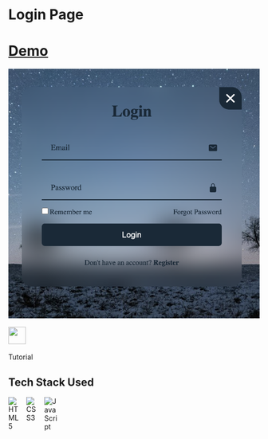 # Login Page

# [Demo](https://mellifluous-parfait-088eb3.netlify.app/)

![Demo image](https://github.com/sumit-jr/Login-page/blob/main/demo.jpg)

<a href="https://www.youtube.com/watch?v=p1GmFCGuVjw&t=1105s&ab_channel=Codehal"><img src="https://user-images.githubusercontent.com/81641001/222385036-a9876c13-d7d8-4a7b-ae7e-6eaad63bb2c6.png" width="35" height="35"></a>
<p>Tutorial</p>



## Tech Stack Used

<img align="left" alt="HTML5" width="26px" src="https://cdn.jsdelivr.net/gh/devicons/devicon/icons/html5/html5-original.svg" style="padding-right:10px;" />
<img align="left" alt="CSS3" width="26px" src="https://cdn.jsdelivr.net/gh/devicons/devicon/icons/css3/css3-original.svg" style="padding-right:10px;" />
<img align="left" alt="JavaScript" width="26px" src="https://cdn.jsdelivr.net/gh/devicons/devicon/icons/javascript/javascript-original.svg" style="padding-right:10px;" />



